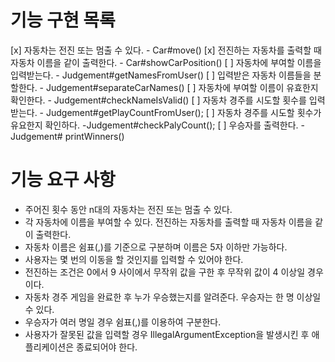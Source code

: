 # 기능 구현 목록
[x] 자동차는 전진 또는 멈출 수 있다. - Car#move()
[x] 전진하는 자동차를 출력할 때 자동차 이름을 같이 출력한다. - Car#showCarPosition()
[ ] 자동차에 부여할 이름을 입력받는다. - Judgement#getNamesFromUser()
[ ] 입력받은 자동차 이름들을 분할한다. - Judgement#separateCarNames()
[ ] 자동차에 부여할 이름이 유효한지 확인한다. - Judgement#checkNameIsValid()
[ ] 자동차 경주를 시도할 횟수를 입력받는다. - Judgement#getPlayCountFromUser();
[ ] 자동차 경주를 시도할 횟수가 유요한지 확인하다. -Judgement#checkPalyCount();
[ ] 우승자를 출력한다. - Judgement# printWinners()
# 기능 요구 사항
- 주어진 횟수 동안 n대의 자동차는 전진 또는 멈출 수 있다.
- 각 자동차에 이름을 부여할 수 있다. 전진하는 자동차를 출력할 때 자동차 이름을 같이 출력한다.
- 자동차 이름은 쉼표(,)를 기준으로 구분하며 이름은 5자 이하만 가능하다. 
- 사용자는 몇 번의 이동을 할 것인지를 입력할 수 있어야 한다. 
- 전진하는 조건은 0에서 9 사이에서 무작위 값을 구한 후 무작위 값이 4 이상일 경우이다. 
- 자동차 경주 게임을 완료한 후 누가 우승했는지를 알려준다. 우승자는 한 명 이상일 수 있다. 
- 우승자가 여러 명일 경우 쉼표(,)를 이용하여 구분한다. 
- 사용자가 잘못된 값을 입력할 경우 IllegalArgumentException을 발생시킨 후 애플리케이션은 종료되어야 한다.